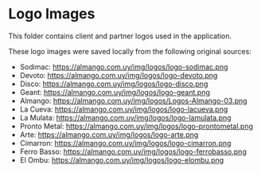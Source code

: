 
# Logo Images

This folder contains client and partner logos used in the application.

These logo images were saved locally from the following original sources:
- Sodimac: https://almango.com.uy/img/logos/logo-sodimac.png
- Devoto: https://almango.com.uy/img/logos/logo-devoto.png
- Disco: https://almango.com.uy/img/logos/logo-disco.png
- Geant: https://almango.com.uy/img/logos/logo-geant.png
- Almango: https://almango.com.uy/img/logos/Logos-Almango-03.png
- La Cueva: https://almango.com.uy/img/logos/logo-lacueva.png
- La Mulata: https://almango.com.uy/img/logos/logo-lamulata.png
- Pronto Metal: https://almango.com.uy/img/logos/logo-prontometal.png
- Arte: https://almango.com.uy/img/logos/logo-arte.png
- Cimarron: https://almango.com.uy/img/logos/logo-cimarron.png
- Ferro Basso: https://almango.com.uy/img/logos/logo-ferrobasso.png
- El Ombu: https://almango.com.uy/img/logos/logo-elombu.png
